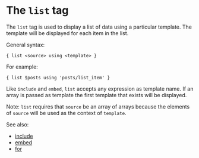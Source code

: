 The `list` tag
========

The `list` tag is used to display a list of data using a particular template. The template will be
displayed for each item in the list.

General syntax:

    { list <source> using <template> }

For example:

    { list $posts using 'posts/list_item' }

Like `include` and `embed`, `list` accepts any expression as template name. If an array is passed
as template the first template that exists will be displayed.

Note: `list` requires that `source` be an array of arrays because the elements of `source` will be used as the context of `template`.

See also:

 * [include](tags/include.md)
 * [embed](tags/embed.md)
 * [for](tags/for.md)
